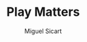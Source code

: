---
layout: book-review
title: "Play Matters"
author: Miguel Sicart
isbn: 9780262027922
categories: game-theory, play-studies
released: 2017
publisher: The MIT Press
address: Cambridge, Massachusetts London, England
tags: gaming, philosophy, play
status: interested
---